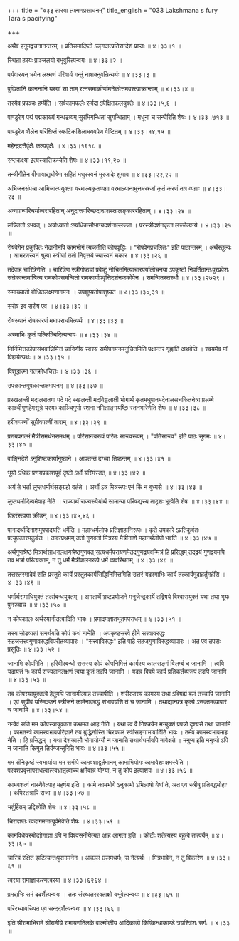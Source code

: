 +++
title = "०३३ तारया लक्ष्मणप्रसाधनम्"
title_english = "033 Lakshmana s fury Tara s pacifying"

+++


अथैवं हनुमद्वचनानन्तरम् । प्रतिसमादिष्टो ऽङ्गदात्प्रतिसन्देशं प्राप्तः
 ॥  ४।३३।१  ॥   

  

स्थिता हरयः प्राञ्जलयो बभूवुरित्यन्वयः  ॥  ४।३३।२  ॥   

  

पर्यवारयन् भयेन लक्ष्मणं परिवार्य गन्तुं नाशक्नुवन्नित्यर्थः  ॥  ४।३३।३
 ॥   

  

पुष्पितानि काननानि यस्यां सा ताम्
रत्नसमाकीर्णामनेकोत्तमवस्त्वाक्रान्ताम्  ॥  ४।३३।४  ॥   

  

तस्यैव प्रपञ्चः हर्म्येति । सर्वकामफलैः सर्वदा ऽपेक्षितफलयुक्तैः  ॥ 
४।३३।५,६ ॥   

  

पाण्डुरेण पद्मं पद्मकाख्यं गन्धद्रव्यम् सुरभिगन्धितां सुगन्धिताम् ।
मधूनां च सन्घैरिति शेषः  ॥  ४।३३।७१३  ॥   

  

पाण्डुरेण शैलेन परिक्षिप्तं स्फटिकशिलामयवप्रेण वेष्टितम्  ॥  ४।३३।१४,१५
 ॥   

  

महेन्द्रदत्तैर्वृक्षैः कल्पवृक्षैः  ॥  ४।३३।१६१८  ॥   

  

सप्तकक्ष्या इत्यस्यातिक्रम्येति शेषः  ॥  ४।३३।१९,२०  ॥   

  

तन्त्रीगीतेन वीणावाद्यघोषेण सहितं मधुरस्वनं मुरजादेः शुश्राव  ॥ 
४।३३।२२,२२ ॥   

  

अभिजनसंपन्ना आभिजात्ययुक्ताः वरमाल्यकृतव्यग्रा वरमाल्यानामुत्तमस्रजां
कृतं करणं तत्र व्यग्राः  ॥  ४।३३।२३  ॥   

  

अव्यग्रान्परिचर्यात्वरारहितान् अनुदात्तपरिच्छदान्प्रशस्तालङ्काररहितान्
 ॥  ४।३३।२४  ॥   

  

लज्जितो ऽभवत् । अयोध्यातो ऽप्यधिकसौभाग्यदर्शनाल्लज्जा ।
परस्त्रीदर्शनकृता लज्जेत्यन्ये  ॥  ४।३३।२५  ॥   

  

रोषवेगेन प्रकुपितः नेदानीमपि कामभोगं त्यजतीति कोपवृद्धिः ।
"रोषवेगप्रचलितः" इति पाठान्तरम् । अर्थस्तुल्यः । आभरणस्वनं श्रुत्वा
स्त्रीणां ततो निवृत्तये ज्यास्वनं चकार  ॥  ४।३३।२६  ॥   

  

तदेवाह चारित्रेणेति । चारित्रेण स्त्रीगोष्ठ्यां प्रवेष्टुं
नोचितमित्याचारपर्यालोचनया ऽपकृष्टो निवर्तितान्तःपुरप्रवेशः
सन्नेकान्तमाश्रित्य रामकोपसमन्वितो रामकार्याप्रवृत्तिदर्शनजकोपेन ।
समन्वितस्तस्थौ  ॥  ४।३३।२७२९ ॥   

  

समाख्यातो बोधितलक्ष्मणागमनः । उपशुष्यतोपाशुष्यत  ॥  ४।३३।३०,३१  ॥   

  

सरोष इव सरोष एव  ॥  ४।३३।३२  ॥   

  

रोषस्थानं रोषकारणं ममापराधमित्यर्थः  ॥  ४।३३।३३  ॥   

  

अस्माभिः कृतं यत्किञ्चिदित्यन्वयः  ॥  ४।३३।३४  ॥   

  

निर्निमित्तकोपासंभवान्निमित्तं चानिर्णीय स्वस्य समीपगमनमनुचितमिति
पक्षान्तरं गृह्णाति अथवेति । स्वयमेव मां विहायेत्यर्थः  ॥  ४।३३।३५  ॥   

  

विशुद्धात्मा गतक्रोधचित्तः  ॥  ४।३३।३६  ॥   

  

उपक्रान्तमुपक्रान्तक्षमापनम्  ॥  ४।३३।३७  ॥   

  

प्रस्खलन्ती मदालसतया पदे पदे स्खलन्ती मदविह्वलाक्षी भोगार्थं
कृतमधुपानमदेनालसचकितनेत्रा प्रलम्बे काञ्चीगुणहेमसूत्रे यस्याः काञ्चिगुणो
रशना नमिताङ्गयष्टिः स्तनभारेणेति शेषः  ॥  ४।३३।३८  ॥   

  

हरीशपत्नीं सुग्रीवपत्नीं ताराम्  ॥  ४।३३।३९  ॥   

  

प्रणयप्रगल्भं मैत्रीसमर्थनसमर्थम् । परिसान्त्वरूपं परितः सान्त्वरूपम् ।
"पतिसान्त्व" इति पाठः सुगमः  ॥  ४।३३।४०  ॥   

  

वाङ्निदेशे ऽनुशिष्टकार्यानुष्ठाने । आपतन्तं दग्ध्वा तिष्ठन्तम्  ॥ 
४।३३।४१  ॥   

  

भूयो ऽधिकं प्रणयप्रकाशपूर्वं दृष्टो ऽर्थो यस्मिंस्तत्  ॥  ४।३३।४२  ॥   

  

अयं ते भर्ता लुप्तधर्मार्थसङ्ग्रहो वर्तते । अर्थो ऽत्र मित्ररूपः एनं किं
न बुध्यसे  ॥  ४।३३।४३  ॥   

  

लुप्तधर्मादित्वमेवाह नेति । राज्यार्थं राज्यस्थैर्यार्थं सामान्या
परिषद्यस्य तादृशः भूत्वेति शेषः  ॥  ४।३३।४४  ॥   

  

विहरंस्त्वया क्रीडन्  ॥  ४।३३।४५,४६  ॥   

  

पानादर्थादिनाशमुपपादयति धर्मेति । महान्धर्मलोपः प्रतिज्ञाहानिरूपः । कृते
उपकारे ऽप्रतिकुर्वतः प्रत्युपकारमकुर्वतः । तावत्प्रथमम् ततो गुणवतो
मित्रस्य मैत्रीनाशे महानर्थलोपो भवति  ॥  ४।३३।४७  ॥   

  

अर्थगुणश्रेष्ठं मित्रार्थसाधनलक्षणश्रेष्ठगुणवत्
सत्यधर्मपरायणमेतद्गुणद्वयवन्मित्रं हि प्रसिद्धम् तद्द्वयं गुणद्वयमपि तव
भर्त्रा परित्यक्तम्, न तु धर्मे मैत्रीपालनरूपे धर्मे व्यवस्थितम्  ॥ 
४।३३।४८  ॥   

  

तत्तस्तस्मादेवं सति प्रस्तुते कार्ये प्रस्तुतकार्यसिद्धिनिमित्तमिति
उत्तरं यदस्माभिः कार्यं तत्कार्यमुदाहर्तुमर्हसि  ॥  ४।३३।४९  ॥   

  

धर्मार्थसमाधियुक्तं तत्संबन्धयुक्तम् । अगतार्थे भ्रष्टप्रयोजने
मनुजेन्द्रकार्ये तद्विषये विश्वासयुक्तं यथा तथा भूयः पुनरुवाच  ॥  ४।३३।५०
 ॥   

  

न कोपकालः अर्थस्यानीतत्वादिति भावः । प्रमादमज्ञातभूतमपराधम्  ॥  ४।३३।५१
 ॥   

  

तस्य सोढव्यतां समर्थयति कोपं कथं नामेति । अपकृष्टसत्त्वे हीने
सत्त्वावरुद्धः सहजसत्त्वगुणावरुद्धविपरीतव्यापारः । "सत्त्वाविरुद्धः" इति
पाठे सहजगुणाविरुद्धव्यापारः । अत एव तपसः प्रसूतिः  ॥  ४।३३।५२  ॥   

  

जानामि कोपमिति । हरिवीरबन्धो रासस्य कोपं कोपनिमित्तं कार्यस्य कालसङ्गं
विलम्बं च जानामि । त्वयि यदायत्तं नः कार्यं राज्यदानलक्षणं त्वया कृतं
तदपि जानामि । यदत्र विषये कार्यं प्रतिकर्तव्यरूपं तदपि जानामि  ॥  ४।३३।५३
 ॥   

  

तव कोपस्यायुक्तत्वे हेतुमपि जानामीत्याह तच्चापीति । शरीरजस्य कामस्य तथा
ऽविषह्यं बलं तच्चापि जानामि । एवं सुग्रीवं यस्मिञ्जने स्त्रीजने
कामेनावबद्धं संभावयसि तं च जानामि । तथाद्यान्यत्र कृत्ये ऽसक्तमव्यापारं
च जानामि  ॥  ४।३३।५४ ॥   

  

नन्वेवं सति मम कोपस्यायुक्तता कथमत आह नेति । यथा त्वं वै निश्चयेन
मन्युवशं प्रपन्नो दृश्यसे तथा जानामि । कामतन्त्रे कामस्वभावपरिज्ञाने तव
बुद्धिर्नास्ति चिरकालं स्त्रीसङ्गाभावादिति भावः । तमेव कामस्वभावमाह नेति
। हि प्रसिद्धम् । यथा देशकालौ भोगायोग्यौ न जानाति तथार्थधर्मावपि
नावेक्षते । मनुष्य इति मनुष्यो ऽपि न जानाति किमुत तिर्यग्जन्तुरिति भावः
 ॥  ४।३३।५५  ॥   

  

मम संनिकृष्टं स्वभार्याया मम समीपे कामवशाद्वर्तमानम् कामाभियोगः कामावेशः
क्षमस्वेति । परवशप्रवृत्तापराधत्वात्स्वभ्रातृत्वाच्च क्षमैवात्र योग्या,
न तु कोप इत्याशयः  ॥  ४।३३।५६  ॥   

  

कामवशत्वं नास्यैवेत्याह महर्षय इति । कामे कामभोगे ऽनुकामो ऽभिलाषो येषां
ते, अत एव स्त्रीषु प्रतिबद्धमोहाः । कपिस्तत्रापि राजा  ॥  ४।३३।५७  ॥   

  

भर्तुर्हितम् उद्दिश्येति शेषः  ॥  ४।३३।५८  ॥   

  

चिराज्ञप्तः त्वदागमनात्पूर्वमेवेति शेषः  ॥  ४।३३।५९  ॥   

  

कामविधेयस्योद्योगाज्ञा ऽपि न विश्वसनीयेत्यत आह आगता इति । कोटीः
शतेत्यस्य बहुत्वे तात्पर्यम्  ॥  ४।३३।६०  ॥   

  

चारित्रं रक्षितं झटित्यन्तःपुरागमनेन । अच्छलं छलमधर्मः, स नेत्यर्थः ।
मित्रभावेन, न तु विकारेण  ॥  ४।३३।६१  ॥   

  

त्वरया रामाज्ञाकरणत्वरया  ॥  ४।३३।६२६४  ॥   

  

प्रमदाभिः समं ददर्शेत्यन्वयः । ततः संरब्धतररक्ताक्षो बभूवेत्यन्वयः  ॥ 
४।३३।६५ ॥   

  

परिरभ्यावस्थित एव सन्ददर्शेत्यन्वयः  ॥  ४।३३।६६  ॥   

  

इति श्रीरामाभिरामे श्रीरामीये रामायणतिलके वाल्मीकीय आदिकाव्ये
किष्किन्धाकाण्डे त्रयस्त्रिंशः सर्गः  ॥  ४।३३  ॥   

  


